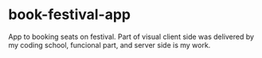 # book-festival-app

App to booking seats on festival. Part of visual client side was delivered by my coding school, funcional part, and server side is my work. 
